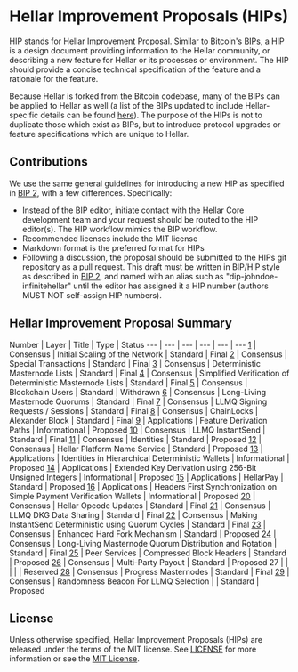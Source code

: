 # Hellar Improvement Proposals (HIPs)

HIP stands for Hellar Improvement Proposal. Similar to Bitcoin's [BIPs](https://github.com/bitcoin/bips/), a HIP is a design document providing information to the Hellar community, or describing a new feature for Hellar or its processes or environment. The HIP should provide a concise technical specification of the feature and a rationale for the feature.

Because Hellar is forked from the Bitcoin codebase, many of the BIPs can be applied to Hellar as well (a list of the BIPs updated to include Hellar-specific details can be found [here](https://github.com/hellarcore/bips)). The purpose of the HIPs is not to duplicate those which exist as BIPs, but to introduce protocol upgrades or feature specifications which are unique to Hellar.

## Contributions

We use the same general guidelines for introducing a new HIP as specified in [BIP 2](https://github.com/bitcoin/bips/blob/master/bip-0002.mediawiki), with a few differences. Specifically:

* Instead of the BIP editor, initiate contact with the Hellar Core development team and your request should be routed to the HIP editor(s). The HIP workflow mimics the BIP workflow.
* Recommended licenses include the MIT license
* Markdown format is the preferred format for HIPs
* Following a discussion, the proposal should be submitted to the HIPs git repository as a pull request. This draft must be written in BIP/HIP style as described in [BIP 2](https://github.com/bitcoin/bips/blob/master/bip-0002.mediawiki), and named with an alias such as "dip-johndoe-infinitehellar" until the editor has assigned it a HIP number (authors MUST NOT self-assign HIP numbers).

## Hellar Improvement Proposal Summary

Number | Layer | Title | Type | Status
--- | --- | --- | --- | --- | ---
[1](dip-0001.md) | Consensus | Initial Scaling of the Network | Standard | Final
[2](dip-0002.md) | Consensus | Special Transactions |  Standard | Final
[3](dip-0003.md) | Consensus | Deterministic Masternode Lists |  Standard | Final
[4](dip-0004.md) | Consensus | Simplified Verification of Deterministic Masternode Lists | Standard | Final
[5](dip-0005.md) | Consensus | Blockchain Users | Standard | Withdrawn
[6](dip-0006.md) | Consensus | Long-Living Masternode Quorums | Standard | Final
[7](dip-0007.md) | Consensus | LLMQ Signing Requests / Sessions |  Standard | Final
[8](dip-0008.md) | Consensus | ChainLocks | Alexander Block | Standard | Final
[9](dip-0009.md) | Applications | Feature Derivation Paths |  Informational | Proposed
[10](dip-0010.md) | Consensus | LLMQ InstantSend |  Standard | Final
[11](dip-0011.md) | Consensus | Identities | Standard | Proposed
[12](dip-0012.md) | Consensus | Hellar Platform Name Service | Standard | Proposed
[13](dip-0013.md) | Applications | Identities in Hierarchical Deterministic Wallets | Informational | Proposed
[14](dip-0014.md) | Applications | Extended Key Derivation using 256-Bit Unsigned Integers |  Informational | Proposed
[15](dip-0015.md) | Applications | HellarPay |  Standard | Proposed
[16](dip-0016.md) | Applications | Headers First Synchronization on Simple Payment Verification Wallets | Informational | Proposed
[20](dip-0020.md) | Consensus | Hellar Opcode Updates | Standard | Final
[21](dip-0021.md) | Consensus | LLMQ DKG Data Sharing | Standard | Final
[22](dip-0022.md) | Consensus | Making InstantSend Deterministic using Quorum Cycles | Standard | Final
[23](dip-0023.md) | Consensus | Enhanced Hard Fork Mechanism |  Standard | Proposed
[24](dip-0024.md) | Consensus | Long-Living Masternode Quorum Distribution and Rotation |  Standard | Final
[25](dip-0025.md) | Peer Services | Compressed Block Headers |  Standard | Proposed
[26](dip-0026.md) | Consensus | Multi-Party Payout | Standard | Proposed
27 |  |  |  |  | Reserved
[28](dip-0028.md) | Consensus | Progress Masternodes | Standard | Final
[29](dip-0029.md) | Consensus | Randomness Beacon For LLMQ Selection |  | Standard | Proposed

## License

Unless otherwise specified, Hellar Improvement Proposals (HIPs) are released under the terms of the MIT license. See [LICENSE](LICENSE) for more information or see the [MIT License](https://opensource.org/licenses/MIT).
